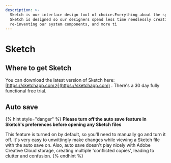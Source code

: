 ```yaml
---
description: >-
  Sketch is our interface design tool of choice.Everything about the system in
  Sketch is designed so our designers spend less time needlessly creating and
  re-inventing our system components, and more ti
---
```


# Sketch

## Where to get Sketch

You can download the latest version of Sketch here: [https://sketchapp.com↗](https://sketchapp.com) . There's a 30 day fully functional free trial.

## Auto save

{% hint style="danger" %}
**Please turn off the auto save feature in Sketch's preferences before opening any Sketch files**

This feature is turned on by default, so you'll need to manually go and turn it off. It's very easy to unwittingly make changes while viewing a Sketch file with the auto save on. Also, auto save doesn't play nicely with Adobe Creative Cloud storage, creating multiple 'conflicted copies', leading to clutter and confusion.
{% endhint %}




